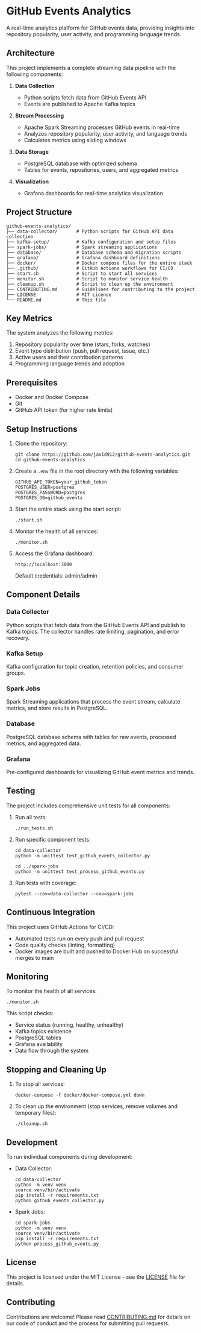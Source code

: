# GitHub Events Analytics

A real-time analytics platform for GitHub events data, providing insights into repository popularity, user activity, and programming language trends.

## Architecture

This project implements a complete streaming data pipeline with the following components:

1. **Data Collection**
   - Python scripts fetch data from GitHub Events API
   - Events are published to Apache Kafka topics

2. **Stream Processing**
   - Apache Spark Streaming processes GitHub events in real-time
   - Analyzes repository popularity, user activity, and language trends
   - Calculates metrics using sliding windows

3. **Data Storage**
   - PostgreSQL database with optimized schema
   - Tables for events, repositories, users, and aggregated metrics

4. **Visualization**
   - Grafana dashboards for real-time analytics visualization

## Project Structure

```
github-events-analytics/
├── data-collector/       # Python scripts for GitHub API data collection
├── kafka-setup/          # Kafka configuration and setup files
├── spark-jobs/           # Spark streaming applications
├── database/             # Database schema and migration scripts
├── grafana/              # Grafana dashboard definitions
├── docker/               # Docker compose files for the entire stack
├── .github/              # GitHub Actions workflows for CI/CD
├── start.sh              # Script to start all services
├── monitor.sh            # Script to monitor service health
├── cleanup.sh            # Script to clean up the environment
├── CONTRIBUTING.md       # Guidelines for contributing to the project
├── LICENSE               # MIT License
└── README.md             # This file
```

## Key Metrics

The system analyzes the following metrics:

1. Repository popularity over time (stars, forks, watches)
2. Event type distribution (push, pull request, issue, etc.)
3. Active users and their contribution patterns
4. Programming language trends and adoption

## Prerequisites

- Docker and Docker Compose
- Git
- GitHub API token (for higher rate limits)

## Setup Instructions

1. Clone the repository:
   ```
   git clone https://github.com/javid912/github-events-analytics.git
   cd github-events-analytics
   ```

2. Create a `.env` file in the root directory with the following variables:
   ```
   GITHUB_API_TOKEN=your_github_token
   POSTGRES_USER=postgres
   POSTGRES_PASSWORD=postgres
   POSTGRES_DB=github_events
   ```

3. Start the entire stack using the start script:
   ```
   ./start.sh
   ```

4. Monitor the health of all services:
   ```
   ./monitor.sh
   ```

5. Access the Grafana dashboard:
   ```
   http://localhost:3000
   ```
   Default credentials: admin/admin

## Component Details

### Data Collector

Python scripts that fetch data from the GitHub Events API and publish to Kafka topics. The collector handles rate limiting, pagination, and error recovery.

### Kafka Setup

Kafka configuration for topic creation, retention policies, and consumer groups.

### Spark Jobs

Spark Streaming applications that process the event stream, calculate metrics, and store results in PostgreSQL.

### Database

PostgreSQL database schema with tables for raw events, processed metrics, and aggregated data.

### Grafana

Pre-configured dashboards for visualizing GitHub event metrics and trends.

## Testing

The project includes comprehensive unit tests for all components:

1. Run all tests:
   ```
   ./run_tests.sh
   ```

2. Run specific component tests:
   ```
   cd data-collector
   python -m unittest test_github_events_collector.py
   
   cd ../spark-jobs
   python -m unittest test_process_github_events.py
   ```

3. Run tests with coverage:
   ```
   pytest --cov=data-collector --cov=spark-jobs
   ```

## Continuous Integration

This project uses GitHub Actions for CI/CD:

- Automated tests run on every push and pull request
- Code quality checks (linting, formatting)
- Docker images are built and pushed to Docker Hub on successful merges to main

## Monitoring

To monitor the health of all services:

```
./monitor.sh
```

This script checks:
- Service status (running, healthy, unhealthy)
- Kafka topics existence
- PostgreSQL tables
- Grafana availability
- Data flow through the system

## Stopping and Cleaning Up

1. To stop all services:
   ```
   docker-compose -f docker/docker-compose.yml down
   ```

2. To clean up the environment (stop services, remove volumes and temporary files):
   ```
   ./cleanup.sh
   ```

## Development

To run individual components during development:

- Data Collector:
  ```
  cd data-collector
  python -m venv venv
  source venv/bin/activate
  pip install -r requirements.txt
  python github_events_collector.py
  ```

- Spark Jobs:
  ```
  cd spark-jobs
  python -m venv venv
  source venv/bin/activate
  pip install -r requirements.txt
  python process_github_events.py
  ```

## License

This project is licensed under the MIT License - see the [LICENSE](LICENSE) file for details.

## Contributing

Contributions are welcome! Please read [CONTRIBUTING.md](CONTRIBUTING.md) for details on our code of conduct and the process for submitting pull requests. 